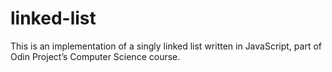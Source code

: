 # linked-list
This is an implementation of a singly linked list written in JavaScript, part of Odin Project’s Computer Science course.
